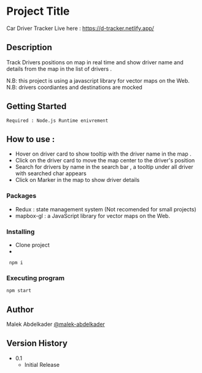 # Project Title

Car Driver Tracker
Live here : https://d-tracker.netlify.app/

## Description

Track Drivers positions on map in real time and show driver name and details from the map in the list of drivers .

N.B: this project is using a javascript library for vector maps on the Web.
N.B: drivers coordiantes and destinations are mocked 
## Getting Started
    Required : Node.js Runtime enivrement 
## How to use :

* Hover on driver card to show tooltip with the driver name in the map .
* Click on the driver card to move the map center to the driver's position
* Search for drivers by name in the search bar , a tooltip under all driver with searched char appears
* Click on Marker in the map to show driver details

### Packages

* Redux : state management system (Not recomended for small projects)
* mapbox-gl : a JavaScript library for vector maps on the Web.

### Installing

* Clone project
* 
```
 npm i 
```

### Executing program

```
npm start
```
## Author

Malek Abdelkader
[@malek-abdelkader](https://www.linkedin.com/in/malek-abdelkader/)

## Version History

* 0.1
    * Initial Release

